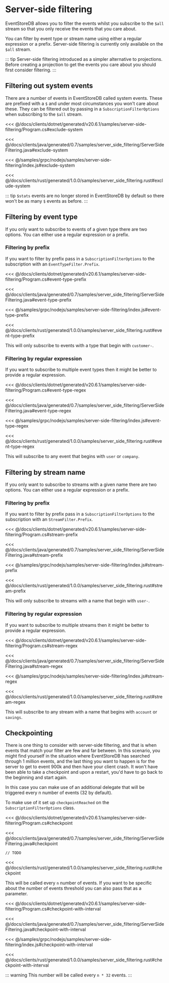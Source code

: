 # Server-side filtering

EventStoreDB allows you to filter the events whilst you subscribe to the `$all` stream so that you only receive the events that you care about.

You can filter by event type or stream name using either a regular expression or a prefix. Server-side filtering is currently only available on the `$all` stream.

::: tip
Server-side filtering introduced as a simpler alternative to projections. Before creating a projection to get the events you care about you should first consider filtering.
:::

## Filtering out system events

There are a number of events in EventStoreDB called system events. These are prefixed with a `$` and under most circumstances you won't care about these. They can be filtered out by passing in a `SubscriptionFilterOptions` when subscribing to the `$all` stream.

<xode-group>
<xode-block title="C#">

<<< @/docs/clients/dotnet/generated/v20.6.1/samples/server-side-filtering/Program.cs#exclude-system
</xode-block>
<xode-block title="Java">

<<< @/docs/clients/java/generated/0.7/samples/server_side_filtering/ServerSideFiltering.java#exclude-system
</xode-block>
<xode-block title="NodeJS">

<<< @/samples/grpc/nodejs/samples/server-side-filtering/index.js#exclude-system
</xode-block>
<xode-block title="Rust">

<<< @/docs/clients/rust/generated/1.0.0/samples/server_side_filtering.rust#exclude-system
</xode-block>
</xode-group>

::: tip
`$stats` events are no longer stored in EventStoreDB by default so there won't be as many `$` events as before.
:::

## Filtering by event type

If you only want to subscribe to events of a given type there are two options. You can either use a regular expression or a prefix.

### Filtering by prefix

If you want to filter by prefix pass in a `SubscriptionFilterOptions` to the subscription with an `EventTypeFilter.Prefix`.

<xode-group>
<xode-block title="C#">

<<< @/docs/clients/dotnet/generated/v20.6.1/samples/server-side-filtering/Program.cs#event-type-prefix
</xode-block>
<xode-block title="Java">

<<< @/docs/clients/java/generated/0.7/samples/server_side_filtering/ServerSideFiltering.java#event-type-prefix
</xode-block>
<xode-block title="NodeJS">

<<< @/samples/grpc/nodejs/samples/server-side-filtering/index.js#event-type-prefix
</xode-block>
<xode-block title="Rust">

<<< @/docs/clients/rust/generated/1.0.0/samples/server_side_filtering.rust#event-type-prefix
</xode-block>
</xode-group>

This will only subscribe to events with a type that begin with `customer-`.

### Filtering by regular expression

If you want to subscribe to multiple event types then it might be better to provide a regular expression.

<xode-group>
<xode-block title="C#">

<<< @/docs/clients/dotnet/generated/v20.6.1/samples/server-side-filtering/Program.cs#event-type-regex
</xode-block>
<xode-block title="Java">

<<< @/docs/clients/java/generated/0.7/samples/server_side_filtering/ServerSideFiltering.java#event-type-regex
</xode-block>
<xode-block title="NodeJS">

<<< @/samples/grpc/nodejs/samples/server-side-filtering/index.js#event-type-regex
</xode-block>
<xode-block title="Rust">

<<< @/docs/clients/rust/generated/1.0.0/samples/server_side_filtering.rust#event-type-regex
</xode-block>
</xode-group>

This will subscribe to any event that begins with `user` or `company`.

## Filtering by stream name

If you only want to subscribe to streams with a given name there are two options. You can either use a regular expression or a prefix.

### Filtering by prefix

If you want to filter by prefix pass in a `SubscriptionFilterOptions` to the subscription with an `StreamFilter.Prefix`.

<xode-group>
<xode-block title="C#">

<<< @/docs/clients/dotnet/generated/v20.6.1/samples/server-side-filtering/Program.cs#stream-prefix
</xode-block>
<xode-block title="Java">

<<< @/docs/clients/java/generated/0.7/samples/server_side_filtering/ServerSideFiltering.java#stream-prefix
</xode-block>
<xode-block title="NodeJS">

<<< @/samples/grpc/nodejs/samples/server-side-filtering/index.js#stream-prefix
</xode-block>
<xode-block title="Rust">

<<< @/docs/clients/rust/generated/1.0.0/samples/server_side_filtering.rust#stream-prefix
</xode-block>
</xode-group>

This will only subscribe to streams with a name that begin with `user-`.

### Filtering by regular expression

If you want to subscribe to multiple streams then it might be better to provide a regular expression.

<xode-group>
<xode-block title="C#">

<<< @/docs/clients/dotnet/generated/v20.6.1/samples/server-side-filtering/Program.cs#stream-regex
</xode-block>
<xode-block title="Java">

<<< @/docs/clients/java/generated/0.7/samples/server_side_filtering/ServerSideFiltering.java#stream-regex
</xode-block>
<xode-block title="NodeJS">

<<< @/samples/grpc/nodejs/samples/server-side-filtering/index.js#stream-regex
</xode-block>
<xode-block title="Rust">

<<< @/docs/clients/rust/generated/1.0.0/samples/server_side_filtering.rust#stream-regex
</xode-block>
</xode-group>

This will subscribe to any stream with a name that begins with `account` or `savings`.

## Checkpointing

There is one thing to consider with server-side filtering, and that is when events that match your filter are few and far between. In this scenario, you might find yourself in the situation where EventStoreDB has searched through 1 million events, and the last thing you want to happen is for the server to get to event 900k and then have your client crash. It won't have been able to take a checkpoint and upon a restart, you'd have to go back to the beginning and start again.

In this case you can make use of an additional delegate that will be triggered every n number of events (32 by default).

To make use of it set up `checkpointReached` on the `SubscriptionFilterOptions` class.

<xode-group>
<xode-block title="C#">

<<< @/docs/clients/dotnet/generated/v20.6.1/samples/server-side-filtering/Program.cs#checkpoint
</xode-block>
<xode-block title="Java">

<<< @/docs/clients/java/generated/0.7/samples/server_side_filtering/ServerSideFiltering.java#checkpoint
</xode-block>
<xode-block title="NodeJS">

```
// TODO
```
</xode-block>
<xode-block title="Rust">

<<< @/docs/clients/rust/generated/1.0.0/samples/server_side_filtering.rust#checkpoint
</xode-block>
</xode-group>

 This will be called every `n` number of events. If you want to be specific about the number of events threshold you can also pass that as a parameter.

<xode-group>
<xode-block title="C#">

<<< @/docs/clients/dotnet/generated/v20.6.1/samples/server-side-filtering/Program.cs#checkpoint-with-interval
</xode-block>
<xode-block title="Java">

<<< @/docs/clients/java/generated/0.7/samples/server_side_filtering/ServerSideFiltering.java#checkpoint-with-interval
</xode-block>
<xode-block title="NodeJS">

<<< @/samples/grpc/nodejs/samples/server-side-filtering/index.js#checkpoint-with-interval
</xode-block>
<xode-block title="Rust">

<<< @/docs/clients/rust/generated/1.0.0/samples/server_side_filtering.rust#checkpoint-with-interval
</xode-block>
</xode-group>

::: warning
This number will be called every `n * 32` events.
:::
